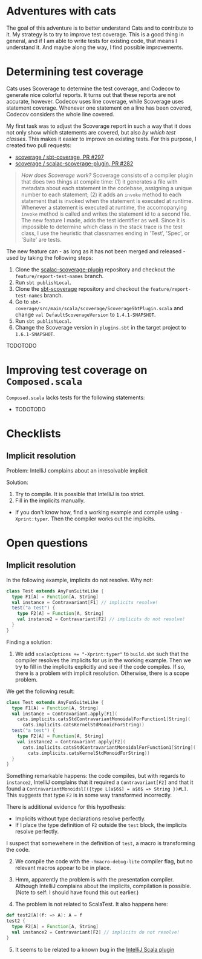 Adventures with cats
===

The goal of this adventure is to better understand Cats and to contribute to it. My strategy is to try to improve test coverage. This is a good thing in general, and if I am able to write tests for existing code, that means I understand it. And maybe along the way, I find possible improvements.

# Determining test coverage

Cats uses Scoverage to determine the test coverage, and Codecov to generate nice colorful reports. It turns out that these reports are not accurate, however. Codecov uses line coverage, while Scoverage uses statement coverage. Whenever one statement on a line has been covered, Codecov considers the whole line covered.

My first task was to adjust the Scoverage report in such a way that it does not only show which statements are covered, but also _by which test classes_. This makes it easier to improve on existing tests. For this purpose, I created two pull requests:

- [scoverage / sbt-coverage, PR #297](https://github.com/scoverage/sbt-scoverage/pull/297)
- [scoverage / scalac-scoverage-plugin, PR #282](https://github.com/scoverage/scalac-scoverage-plugin/pull/282)

> *How does Scoverage work?* Scoverage consists of a compiler plugin that does two things at compile time: (1) it generates a file with metadata about each statement in the codebase, assigning a unique number to each statement; (2) it adds an `invoke` method to each statement that is invoked when the statement is executed at runtime. Whenever a statement is executed at runtime, the accomopanying `invoke` method is called and writes the statement id to a second file. The new feature I made, adds the test identifier as well. Since it is impossible to determine which class in the stack trace is the test class, I use the heuristic that classnames ending in 'Test', 'Spec', or 'Suite' are tests.

The new feature can - as long as it has not been merged and released - used by taking the following steps:
1. Clone the [scalac-scoverage-plugin](https://github.com/vincentdehaan/scalac-scoverage-plugin) repository and checkout the `feature/report-test-names` branch.
2. Run `sbt publishLocal`.
3. Clone the [sbt-scoverage](https://github.com/vincentdehaan/sbt-scoverage) repository and checkout the `feature/report-test-names` branch.
4. Go to `sbt-coverage/src/main/scala/scoverage/ScoverageSbtPlugin.scala` and change `val DefaultScoverageVersion` to `1.4.1-SNAPSHOT`.
5. Run `sbt publishLocal`.
6. Change the Scoverage version in `plugins.sbt` in the target project to `1.6.1-SNAPSHOT`.

TODOTODO

# Improving test coverage on `Composed.scala`

`Composed.scala` lacks tests for the following statements:
- TODOTODO

# Checklists

## Implicit resolution

Problem: IntelliJ complains about an inresolvable implicit

Solution:
1. Try to compile. It is possible that IntelliJ is too strict.
2. Fill in the implicits manually.
- If you don't know how, find a working example and compile using `-Xprint:typer`. Then the compiler works out the implicits.

# Open questions

## Implicit resolution

In the following example, implicits do not resolve. Why not:

```scala
class Test extends AnyFunSuiteLike {
  type F1[A] = Function[A, String]
  val instance = Contravariant[F1] // implicits resolve!
  test("a test") {
    type F2[A] = Function[A, String]
    val instance2 = Contravariant[F2] // implicits do not resolve!
  }
}
```

Finding a solution:
1. We add `scalacOptions += "-Xprint:typer"` to `build.sbt` such that the compiler resolves the implicits for us in the working example. Then we try to fill in the implicits explicitly and see if the code compiles. If so, there is a problem with implicit resolution. Otherwise, there is a scope problem.

We get the following result:
```scala
class Test extends AnyFunSuiteLike {
  type F1[A] = Function[A, String]
  val instance = Contravariant.apply[F1](
    cats.implicits.catsStdContravariantMonoidalForFunction1[String](
      cats.implicits.catsKernelStdMonoidForString))
  test("a test") {
    type F2[A] = Function[A, String]
    val instance2 = Contravariant.apply[F2](
      cats.implicits.catsStdContravariantMonoidalForFunction1[String](
        cats.implicits.catsKernelStdMonoidForString))
  }
}
```
Something remarkable happens: the code compiles, but with regards to `instance2`, IntelliJ complains that it required a `Contravariant[F2]` and that it found a `ContravariantMonoidsl[({type L[a$6$] = a$6$ => String })#L]`. This suggests that type `F2` is in some way transformed incorrectly.

There is additional evidence for this hypothesis:
- Implicits without type declarations resolve perfectly.
- If I place the type definition of `F2` outside the `test` block, the implicits resolve perfectly.

I suspect that somewehere in the definition of `test`, a macro is transforming the code.

2. We compile the code with the `-Ymacro-debug-lite` compiler flag, but no relevant macros appear to be in place.

3. Hmm, apparently the problem is with the presentation compiler. Although IntelliJ complains about the implicits, compilation is possible. (Note to self: I should have found this out earlier.)

4. The problem is not related to ScalaTest. It also happens here:

```scala
def test2[A](f: => A): A = f
test2 {
  type F2[A] = Function[A, String]
  val instance2 = Contravariant[F2] // implicits do not resolve!
}
```

5. It seems to be related to a known bug in the [IntelliJ Scala plugin](https://youtrack.jetbrains.com/issue/SCL-16123)